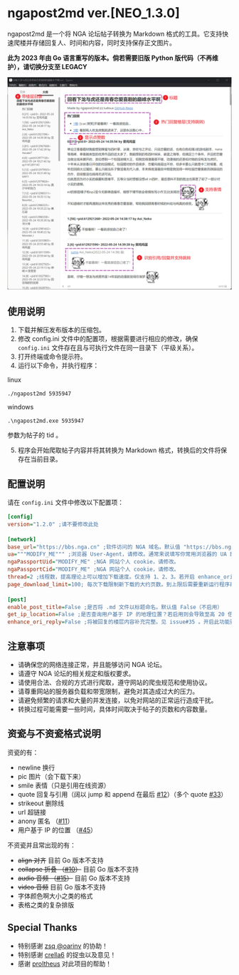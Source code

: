 # ngapost2md ver.[NEO_1.3.0]

ngapost2md 是一个将 NGA 论坛帖子转换为 Markdown 格式的工具。它支持快速爬楼并存储回复人、时间和内容，同时支持保存正文图片。

**此为 2023 年由 Go 语言重写的版本。倘若需要旧版 Python 版代码（不再维护），请切换分支至 LEGACY**

<img src="README.assets/gen_md_demo.png" width="900px" alt="gen_md_demo">

## 使用说明
1. 下载并解压发布版本的压缩包。
2. 修改 config.ini 文件中的配置项，根据需要进行相应的修改，确保 `config.ini`  文件存在且与可执行文件在同一目录下（平级关系）。
3. 打开终端或命令提示符。
4. 运行以下命令，并执行程序：

linux
```
./ngapost2md 5935947
```
windows
```
.\ngapost2md.exe 5935947
```
参数为帖子的 tid 。

5. 程序会开始爬取帖子内容并将其转换为 Markdown 格式，转换后的文件将保存在当前目录。
## 配置说明

请在 `config.ini` 文件中修改以下配置项：

```ini
[config]
version="1.2.0" ;请不要修改此处

[network]
base_url="https://bbs.nga.cn" ;软件访问的 NGA 域名。默认值 "https://bbs.nga.cn"
ua="""MODIFY_ME""" ;浏览器 User-Agent，请修改。通常来说填写你常用浏览器的 UA 即可。
ngaPassportUid="MODIFY_ME" ;NGA 网站个人 cookie，请修改。
ngaPassportCid="MODIFY_ME" ;NGA 网站个人 cookie，请修改。
thread=2 ;线程数，提高理论上可以增加下载速度。仅支持 1、2、3。若开启 enhance_ori_reply，请将此值设定为 1。默认值 2
page_download_limit=100; 每次下载限制新下载的大约页数。到上限后需要重新运行程序再追加下载，如此直至全部下载成功。允许范围 -1（含）至 100（含）。值为 0 或 -1 时则不限制。默认值 100（约 100 页）。

[post]
enable_post_title=False ;是否将 .md 文件以标题命名。默认值 False（不启用）
get_ip_location=False ;是否查询用户基于 IP 的地理位置？若启用则会导致至高 20 倍于未启用的网络请求。默认值 False（不启用）
enhance_ori_reply=False ;将被回复的楼层内容补充完整。见 issue#35 。开启此功能要求同步将 thread 线程数设置为 1，否则可能会补充到未 format 的文本。默认值 False（不启用）
```


## 注意事项


- 请确保您的网络连接正常，并且能够访问 NGA 论坛。
- 请遵守 NGA 论坛的相关规定和版权要求。
- 请使用合法、合规的方式进行爬取，遵守网站的爬虫规范和使用协议。
- 请尊重网站的服务器负载和带宽限制，避免对其造成过大的压力。
- 请避免频繁的请求和大量的并发连接，以免对网站的正常运行造成干扰。
- 转换过程可能需要一些时间，具体时间取决于帖子的页数和内容数量。

## 资瓷与不资瓷格式说明

资瓷的有：

- newline 换行
- pic 图片（会下载下来）
- smile 表情（只是引用在线资源）
- quote 回复与引用（阔以 jump 和 append 在最后 [#12](https://github.com/ludoux/ngapost2md/issues/12)）（多个 quote [#33](https://github.com/ludoux/ngapost2md/issues/33)）
- strikeout 删除线
- url 超链接
- anony 匿名 （[#11](https://github.com/ludoux/ngapost2md/issues/11)）
- 用户基于 IP 的位置 （[#45](https://github.com/ludoux/ngapost2md/pull/45)）

不资瓷并且常出现的有：
- ~~align 对齐~~ 目前 Go 版本不支持
- ~~collapse 折叠 （[#10](https://github.com/ludoux/ngapost2md/issues/10)）~~ 目前 Go 版本不支持
- ~~audio 音频 （[#15](https://github.com/ludoux/ngapost2md/issues/15)）~~ 目前 Go 版本不支持
- ~~video 音频~~ 目前 Go 版本不支持
- 字体颜色啊大小之类的格式
- 表格之类的复杂排版

## Special Thanks

- 特别感谢 [zsq @oarinv](https://github.com/oarinv) 的协助！
- 特别感谢 [crella6](https://github.com/crella6) 的捉虫以及意见！
- 感谢 [proItheus](https://github.com/proItheus) 对此项目的帮助！
